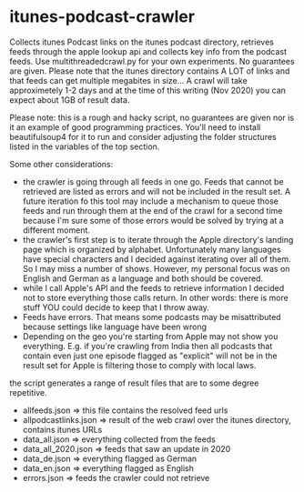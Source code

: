 # itunes-podcast-crawler
Collects itunes Podcast links on the itunes podcast directory, retrieves feeds through the apple lookup api and collects key info from the podcast feeds. Use multithreadedcrawl.py for your own experiments. No guarantees are given. Please note that the itunes directory contains A LOT of links and that feeds can get multiple megabites in size...
A crawl will take approximetely 1-2 days and at the time of this writing (Nov 2020) you can expect about 1GB of result data. 

Please note: this is a rough and hacky script, no guarantees are given nor is it an example of good programming practices. You'll need to install beautifulsoup4 for it to run and consider adjusting the folder structures listed in the variables of the top section. 

Some other considerations: 
- the crawler is going through all feeds in one go. Feeds that cannot be retrieved are listed as errors and will not be included in the result set. A future iteration fo this tool may include a mechanism to queue those feeds and run through them at the end of the crawl for a second time because I'm sure some of those errors would be solved by trying at a different moment. 
- the crawler's first step is to iterate through the Apple directory's landing page which is organized by alphabet. Unfortunately many languages have special characters and I decided against iterating over all of them. So I may miss a number of shows. However, my personal focus was on English and German as a language and both should be covered. 
- while I call Apple's API and the feeds to retrieve information I decided not to store everything those calls return. In other words: there is more stuff YOU could decide to keep that I throw away. 
- Feeds have errors. That means some podcasts may be misattributed because settings like language have been wrong
- Depending on the geo you're starting from Apple may not show you everything. E.g. if you're crawling from India then all podcasts that contain even just one episode flagged as "explicit" will not be in the result set for Apple is filtering those to comply with local laws. 

the script generates a range of result files that are to some degree repetitive. 

- allfeeds.json => this file contains the resolved feed urls
- allpodcastlinks.json => result of the web crawl over the itunes directory, contains itunes URLs
- data_all.json => everything collected from the feeds
- data_all_2020.json => feeds that saw an update in 2020
- data_de.json => everything flagged as German
- data_en.json => everything flagged as English
- errors.json => feeds the crawler could not retrieve
